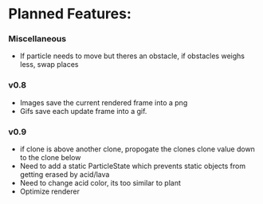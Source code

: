 ﻿# Planned Features:

### Miscellaneous
* If particle needs to move but theres an obstacle, if obstacles weighs less, swap places

### v0.8
* Images save the current rendered frame into a png
* Gifs save each update frame into a gif.

### v0.9
* if clone is above another clone, propogate the clones clone value down to the clone below
* Need to add a static ParticleState which prevents static objects from getting erased by acid/lava
* Need to change acid color, its too similar to plant
* Optimize renderer


